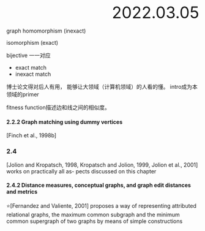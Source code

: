 <div style="text-align:right; font-size:3em;">2022.03.05</div>

graph homomorphism (inexact)

isomorphism (exact)

bijective 一一对应

* exact match
* inexact match

博士论文得对后人有用，
能够让大领域（计算机领域）的人看的懂。
intro成为本领域的primer

fitness function描述边和线之间的相似度。

#### 2.2.2 Graph matching using dummy vertices

[Finch et al., 1998b]

### 2.4

[Jolion and
Kropatsch, 1998, Kropatsch and Jolion, 1999, Jolion et al., 2001] works on practically all as-
pects discussed on this chapter

#### 2.4.2 Distance measures, conceptual graphs, and graph edit distances and metrics

⭐[Fernandez and Valiente, 2001] proposes a way of representing attributed relational
graphs, the maximum common subgraph and the minimum common supergraph of two
graphs by means of simple constructions
